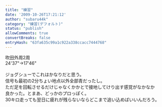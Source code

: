 ```yaml
---
title: "練習"
date: '2009-10-26T17:21:12'
author: "subaru44k"
category: "練習(デフォルト)"
status: "publish"
allowComments: true
convertBreaks: false
entryHash: "63fa635c99a1c922a338ccacc7444768"
---
```

吹田外周2周<br>
24'37"→17'46"<br>
<br>
ジョグシューでこれはかなりだと思う。<br>
信号も最初の2分ちょい地点以外全部青だったし。<br>
ただ足を回転させるだけじゃなくかかとで接地してけり出す感覚がなかなか<br>
良かった。とまあ、どっかのプロっぽく。<br>
30キロ走っても翌日に疲れが残らないならどこまで追い込めばいいんだろう。
